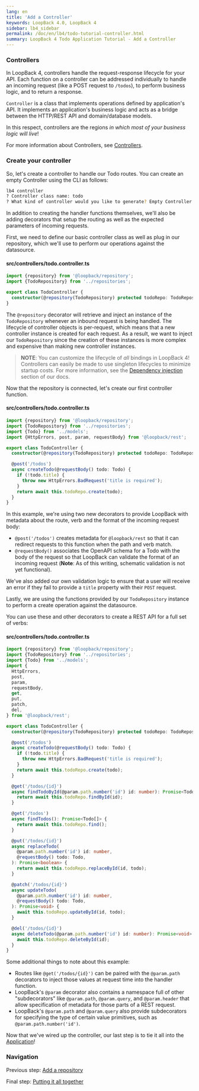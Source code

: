 ```yaml
---
lang: en
title: 'Add a Controller'
keywords: LoopBack 4.0, LoopBack 4
sidebar: lb4_sidebar
permalink: /doc/en/lb4/todo-tutorial-controller.html
summary: LoopBack 4 Todo Application Tutorial - Add a Controller
---
```


### Controllers

In LoopBack 4, controllers handle the request-response lifecycle for your API.
Each function on a controller can be addressed individually to handle an
incoming request (like a POST request to `/todos`), to perform business logic,
and to return a response.

`Controller` is a class that implements operations defined by application's API.
It implements an application's business logic and acts as a bridge between the
HTTP/REST API and domain/database models.

In this respect, controllers are the regions _in which most of your business
logic will live_!

For more information about Controllers, see
[Controllers](https://loopback.io/doc/en/lb4/Controllers.html).

### Create your controller

So, let's create a controller to handle our Todo routes. You can create an empty
Controller using the CLI as follows:

```sh
lb4 controller
? Controller class name: todo
? What kind of controller would you like to generate? Empty Controller
```

In addition to creating the handler functions themselves, we'll also be adding
decorators that setup the routing as well as the expected parameters of incoming
requests.

First, we need to define our basic controller class as well as plug in our
repository, which we'll use to perform our operations against the datasource.

#### src/controllers/todo.controller.ts

```ts
import {repository} from '@loopback/repository';
import {TodoRepository} from '../repositories';

export class TodoController {
  constructor(@repository(TodoRepository) protected todoRepo: TodoRepository) {}
}
```

The `@repository` decorator will retrieve and inject an instance of the
`TodoRepository` whenever an inbound request is being handled. The lifecycle of
controller objects is per-request, which means that a new controller instance is
created for each request. As a result, we want to inject our `TodoRepository`
since the creation of these instances is more complex and expensive than making
new controller instances.

> **NOTE**: You can customize the lifecycle of _all_ bindings in LoopBack 4!
> Controllers can easily be made to use singleton lifecycles to minimize startup
> costs. For more information, see the
> [Dependency injection](Dependency-injection.md) section of our docs.

Now that the repository is connected, let's create our first controller
function.

#### src/controllers/todo.controller.ts

```ts
import {repository} from '@loopback/repository';
import {TodoRepository} from '../repositories';
import {Todo} from '../models';
import {HttpErrors, post, param, requestBody} from '@loopback/rest';

export class TodoController {
  constructor(@repository(TodoRepository) protected todoRepo: TodoRepository) {}

  @post('/todos')
  async createTodo(@requestBody() todo: Todo) {
    if (!todo.title) {
      throw new HttpErrors.BadRequest('title is required');
    }
    return await this.todoRepo.create(todo);
  }
}
```

In this example, we're using two new decorators to provide LoopBack with
metadata about the route, verb and the format of the incoming request body:

- `@post('/todos')` creates metadata for `@loopback/rest` so that it can
  redirect requests to this function when the path and verb match.
- `@requestBody()` associates the OpenAPI schema for a Todo with the body of the
  request so that LoopBack can validate the format of an incoming request
  (**Note**: As of this writing, schematic validation is not yet functional).

We've also added our own validation logic to ensure that a user will receive an
error if they fail to provide a `title` property with their `POST` request.

Lastly, we are using the functions provided by our `TodoRepository` instance to
perform a create operation against the datasource.

You can use these and other decorators to create a REST API for a full set of
verbs:

#### src/controllers/todo.controller.ts

```ts
import {repository} from '@loopback/repository';
import {TodoRepository} from '../repositories';
import {Todo} from '../models';
import {
  HttpErrors,
  post,
  param,
  requestBody,
  get,
  put,
  patch,
  del,
} from '@loopback/rest';

export class TodoController {
  constructor(@repository(TodoRepository) protected todoRepo: TodoRepository) {}

  @post('/todos')
  async createTodo(@requestBody() todo: Todo) {
    if (!todo.title) {
      throw new HttpErrors.BadRequest('title is required');
    }
    return await this.todoRepo.create(todo);
  }

  @get('/todos/{id}')
  async findTodoById(@param.path.number('id') id: number): Promise<Todo> {
    return await this.todoRepo.findById(id);
  }

  @get('/todos')
  async findTodos(): Promise<Todo[]> {
    return await this.todoRepo.find();
  }

  @put('/todos/{id}')
  async replaceTodo(
    @param.path.number('id') id: number,
    @requestBody() todo: Todo,
  ): Promise<boolean> {
    return await this.todoRepo.replaceById(id, todo);
  }

  @patch('/todos/{id}')
  async updateTodo(
    @param.path.number('id') id: number,
    @requestBody() todo: Todo,
  ): Promise<void> {
    await this.todoRepo.updateById(id, todo);
  }

  @del('/todos/{id}')
  async deleteTodo(@param.path.number('id') id: number): Promise<void> {
    await this.todoRepo.deleteById(id);
  }
}
```

Some additional things to note about this example:

- Routes like `@get('/todos/{id}')` can be paired with the `@param.path`
  decorators to inject those values at request time into the handler function.
- LoopBack's `@param` decorator also contains a namespace full of other
  "subdecorators" like `@param.path`, `@param.query`, and `@param.header` that
  allow specification of metadata for those parts of a REST request.
- LoopBack's `@param.path` and `@param.query` also provide subdecorators for
  specifying the type of certain value primitives, such as
  `@param.path.number('id')`.

Now that we've wired up the controller, our last step is to tie it all into the
[Application](todo-tutorial-putting-it-together.md)!

### Navigation

Previous step: [Add a repository](todo-tutorial-repository.md)

Final step: [Putting it all together](todo-tutorial-putting-it-together.md)
